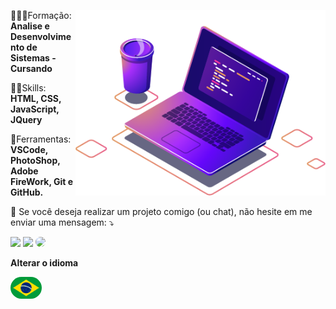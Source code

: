 
<article class="markdown-body entry-content container-lg f5" itemprop="text"><p><a target="_blank" rel="noopener noreferrer" href="https://github.com/MatheusFC2/MatheusFC2/blob/master/computer-illustration.png"><img src="https://github.com/MatheusFC2/MatheusFC2/raw/master/computer-illustration.png" width="400px" align="right" alt="Computador-matheus" style="max-width:100%;"></a></p>
<p align="left">
  <font style="vertical-align: inherit;"><font style="vertical-align: inherit;">👨🏽‍🎓</font></font></g-emoji><font style="vertical-align: inherit;"><font style="vertical-align: inherit;">Formação:</font></font><strong><font style="vertical-align: inherit;"><font style="vertical-align: inherit;"> Analise e Desenvolvimento de Sistemas - Cursando</font></font></strong>
</p>
<p align="left">
  <font style="vertical-align: inherit;"><font style="vertical-align: inherit;">👨‍💻</font></font></g-emoji><font style="vertical-align: inherit;"><font style="vertical-align: inherit;">Skills: </font></font><strong><font style="vertical-align: inherit;"><font style="vertical-align: inherit;"> HTML, CSS, JavaScript, JQuery</font></font></strong>
</p>
<p align="left">
  <font style="vertical-align: inherit;"><font style="vertical-align: inherit;">💼</font></font></g-emoji><font style="vertical-align: inherit;"><font style="vertical-align: inherit;">Ferramentas: </font></font><strong><font style="vertical-align: inherit;"><font style="vertical-align: inherit;">VSCode, PhotoShop, Adobe FireWork, Git e GitHub.</font></font></strong>
</p>
<p align="left">
  <font style="vertical-align: inherit;"><font style="vertical-align: inherit;">📩</font></font></g-emoji><font style="vertical-align: inherit;"><font style="vertical-align: inherit;"> Se você deseja realizar um projeto comigo (ou chat), não hesite em me enviar uma mensagem: </font></font><g-emoji class="g-emoji" alias="arrow_heading_down" fallback-src="https://github.githubassets.com/images/icons/emoji/unicode/2935.png"><font style="vertical-align: inherit;"><font style="vertical-align: inherit;">⤵️</font></font></g-emoji>
</p>
<p align="left">
  <a href="https://www.instagram.com/davi.front" alt="Instagram" rel="nofollow">
  <img src="https://camo.githubusercontent.com/325b0bce2f56e58f72805772900e18c3ed95832ae32fe2f4fe9259e36fa6dd3c/68747470733a2f2f696d672e736869656c64732e696f2f62616467652f2d496e7374616772616d2d4446303137343f7374796c653d666f722d7468652d6261646765266c6f676f3d696e7374616772616d266c6f676f436f6c6f723d7768697465266c696e6b3d68747470733a2f2f696e7374616772616d2e636f6d2f6d61746865757366632e6465762f" data-canonical-src="https://img.shields.io/badge/-Instagram-DF0174?style=for-the-badge&amp;logo=instagram&amp;logoColor=white&amp;link=https://instagram.com/matheusfc.dev/" style="max-width:100%;"></a>
  <a href="https://www.linkedin.com/in/davi-queiroz-611981120/" alt="Linkedin" rel="nofollow">
  <img src="https://camo.githubusercontent.com/76bc5b81489af9fb67653a994c84d7501ed6ffa1f4653ae0e30f590a15addbc6/68747470733a2f2f696d672e736869656c64732e696f2f62616467652f2d4c696e6b6564696e2d3065373661383f7374796c653d666f722d7468652d6261646765266c6f676f3d4c696e6b6564696e266c6f676f436f6c6f723d7768697465266c696e6b3d68747470733a2f2f7777772e6c696e6b6564696e2e636f6d2f696e2f6d6174686575732d667265697461732d63616d706f732d3233353330353133372f" data-canonical-src="https://img.shields.io/badge/-Linkedin-0e76a8?style=for-the-badge&amp;logo=Linkedin&amp;logoColor=white&amp;link=https://www.linkedin.com/in/matheus-freitas-campos-235305137/" style="max-width:100%;"></a>
  <a href="https://github.com/daviqueiroz21" alt="Github">
  <img src="https://camo.githubusercontent.com/bccf61452398bf79d15db9678f49c574d2a96af808feb6336128bd36f898c581/68747470733a2f2f696d672e736869656c64732e696f2f62616467652f4769744875622d3130303030303f7374796c653d666f722d7468652d6261646765266c6f676f3d676974687562266c6f676f436f6c6f723d7768697465266c696e6b3d68747470733a2f2f6769746875622e636f6d2f4d617468657573464332" data-canonical-src="https://img.shields.io/badge/GitHub-100000?style=for-the-badge&amp;logo=github&amp;logoColor=white&amp;link=https://github.com/MatheusFC2" style="max-width:100%; border-radius: 20px;"></a>
</p>
<p align="left">
  <strong><font style="vertical-align: inherit;"><font style="vertical-align: inherit;">Alterar o idioma</font></font></strong>
</p>

<p align="left">
  <a href="https://github.com/MatheusFC2/MatheusFC2/blob/master/README-pt.md" alt="vire a língua">
    <img class="brasil" src="https://github.com/MatheusFC2/MatheusFC2/raw/master/brasil.png" width="50px" align="left" alt="Turn Lenguage Portugues" style="max-width:100%; border-radius:50px;">
  </a> 
</p>
</article>
